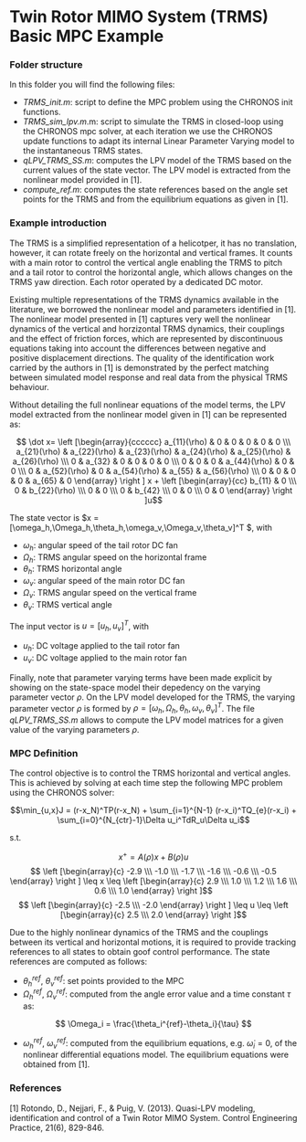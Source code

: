 # Twin Rotor MIMO System (TRMS) Basic MPC Example

### Folder structure

In this folder you will find the following files:

* *TRMS_init.m*: script to define the MPC problem using the CHRONOS init functions.
* *TRMS_sim_lpv.m*.m: script to simulate the TRMS in closed-loop using the CHRONOS mpc solver, at each iteration we use the CHRONOS update functions to adapt its internal Linear Parameter Varying model to the instantaneous TRMS states.
* *qLPV_TRMS_SS.m*: computes the LPV model of the TRMS based on the current values of the state vector. The LPV model is extracted from the nonlinear model provided in [1].
* *compute_ref.m*: computes the state references based on the angle set points for the TRMS and from the equilibrium equations as given in [1].

### Example introduction

The TRMS is a simplified representation of a helicotper, it has no translation, however, it can rotate freely on the horizontal and vertical frames. It counts with a main rotor to control the vertical angle enabling the TRMS to pitch and a tail rotor to control the horizontal angle, which allows changes on the TRMS yaw direction. Each rotor operated by a dedicated DC motor. 

Existing multiple representations of the TRMS dynamics available in the literature, we borrowed the nonlinear model and parameters identified in [1]. The nonlinear model presented in [1] captures very well the nonlinear dynamics of the vertical and horzizontal TRMS dynamics, their couplings and the effect of friction forces, which are represented by discontinuous equations taking into account the differences between negative and positive displacement directions. The quality of the identification work carried by the authors in [1] is demonstrated by the perfect matching between simulated model response and real data from the physical TRMS behaviour. 

Without detailing the full nonlinear equations of the model terms, the LPV model extracted from the nonlinear model given in [1] can be represented as:

$$ \dot x=
\left [\begin{array}{cccccc}  
a_{11}(\rho) & 0 & 0 & 0 & 0 & 0 \\\ 
a_{21}(\rho) & a_{22}(\rho) & a_{23}(\rho) & a_{24}(\rho) & a_{25}(\rho) & a_{26}(\rho) \\\
0 & a_{32} & 0 & 0 & 0 & 0 \\\
0 & 0 & 0 & a_{44}(\rho) & 0 & 0 \\\
0 & a_{52}(\rho) & 0 & a_{54}(\rho) & a_{55} & a_{56}(\rho) \\\
0 & 0 & 0 & 0 & a_{65} & 0
\end{array} \right ]
x + 
\left [\begin{array}{cc} 
b_{11} & 0 \\\
0 & b_{22}(\rho) \\\
0 & 0 \\\
0 & b_{42} \\\
0 & 0 \\\
0 & 0 
\end{array} \right ]u$$

The state vector is $x = [\omega_h,\Omega_h,\theta_h,\omega_v,\Omega_v,\theta_v]^T $, with

* $\omega_h$: angular speed of the tail rotor DC fan
* $\Omega_h$: TRMS angular speed on the horizontal frame
* $\theta_h$: TRMS horizontal angle
* $\omega_v$: angular speed of the main rotor DC fan
* $\Omega_v$: TRMS angular speed on the vertical frame
* $\theta_v$: TRMS vertical angle

The input vector is  $u = [u_h,u_v]^T$, with

* $u_h$: DC voltage applied to the tail rotor fan
* $u_v$: DC voltage applied to the main rotor fan

Finally, note that parameter varying terms have been made explicit by showing on the state-space model their depedency on the varying parameter vector $\rho$. On the LPV model developed for the TRMS, the varying parameter vector $\rho$ is formed by $\rho = [\omega_h,\Omega_h,\theta_h,\omega_v,\theta_v]^T$. The file *qLPV_TRMS_SS.m* allows to compute the LPV model matrices for a given value of the varying parameters $\rho$.

### MPC Definition

The control objective is to control the TRMS horizontal and vertical angles. This is achieved by solving at each time step the following MPC problem using the CHRONOS solver:

$$\min_{u,x}J = (r-x_N)^TP(r-x_N) + \sum_{i=1}^{N-1} (r-x_i)^TQ_{e}(r-x_i) + \sum_{i=0}^{N_{ctr}-1}\Delta u_i^TdR_u\Delta u_i$$

s.t.

$$ x^+=A(\rho)x+B(\rho)u$$
$$  \left [\begin{array}{c} 
-2.9 \\\
-1.0 \\\
-1.7 \\\
-1.6 \\\
-0.6 \\\
-0.5
\end{array} \right ]
\leq x \leq
\left [\begin{array}{c} 
2.9 \\\
1.0 \\\
1.2 \\\
1.6 \\\
0.6 \\\
1.0 
\end{array} \right ]$$
$$  \left [\begin{array}{c} 
-2.5 \\\
-2.0 
\end{array} \right ]
\leq u \leq
\left [\begin{array}{c} 
2.5 \\\
2.0 
\end{array} \right ]$$

Due to the highly nonlinear dynamics of the TRMS and the couplings between its vertical and horizontal motions, it is required to provide tracking references to all states to obtain goof control performance. The state references are computed as follows:
* $\theta_h^{ref}$, $\theta_v^{ref}$: set points provided to the MPC
* $\Omega_h^{ref}$, $\Omega_v^{ref}$: computed from the angle error value and a time constant $\tau$ as:

$$ \Omega_i = \frac{\theta_i^{ref}-\theta_i}{\tau} $$ 

* $\omega_h^{ref}$, $\omega_v^{ref}$: computed from the equilibrium equations, e.g. $\dot\omega_i=0$, of the nonlinear differential equations model. The equilibrium equations were obtained from [1].


### References

[1] Rotondo, D., Nejjari, F., & Puig, V. (2013). Quasi-LPV modeling, identification and control of a Twin Rotor MIMO System. Control Engineering Practice, 21(6), 829-846.

